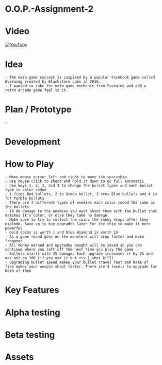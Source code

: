 # O.O.P.-Assignment-2


# Video 
[![YouTube](https://i.ytimg.com/vi/D7d1gAzW0QU/hqdefault.jpg?custom=true&w=196&h=110&stc=true&jpg444=true&jpgq=90&sp=68&sigh=TPqjP-Ae1bI5Ubio-4xUn4a_qfk)](https://www.youtube.com/watch?v=D7d1gAzW0QU&t)

# Idea 
	- The main game concept is inspired by a popular Facebook game called Everwing created by Blackstorm Labs in 2016.
	- I wanted to take the main game mechanic from Everwing and add a retro arcade game feel to it.

# Plan / Prototype 
	- 

# Development


# How to Play
	- Move mouse cursor left and right to move the spaceship
	- Use mouse click to shoot and hold it down to go full automatic 
	- Use keys 1, 2, 3, and 4 to change the bullet types and each bullet type is color coded 
	- 1 fires Red bullets, 2 is Green bullet, 3 arms Blue bullets and 4 is for Purple bullets
	- There are 4 different types of enemies each color coded the same as the bullets
	- To do damage to the enemies you must shoot them with the bullet that matches it's color, or else they take no damage 
	- Make sure to try to collect the coins the enemy drops after they explode. Save up to buy upgrades later for the ship to make it more powerful
	- Gold coins is worth 1 and blue diamond is worth 10
	- As a game round goes on the monsters will drop faster and more frequent
	- All money earned and upgrades bought will be saved so you can continue where you left off the next time you play the game
	- Bullets starts with 25 damage. Each upgrade increases it by 25 and max out on 100 (if you max it out its 1 shot kill)
	- Upgrading bullet speed makes your bullet travel fast and Rate of fire makes your weapon shoot faster. There are 4 levels to upgrade for both of them 

# Key Features 

# Alpha testing

# Beta testing

# Assets 

